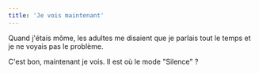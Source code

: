 ```yaml
---
title: 'Je vois maintenant'
---
```


Quand j'étais môme, les adultes me disaient que je parlais tout le temps et je
ne voyais pas le problème.

C'est bon, maintenant je vois. Il est où le mode "Silence" ?
